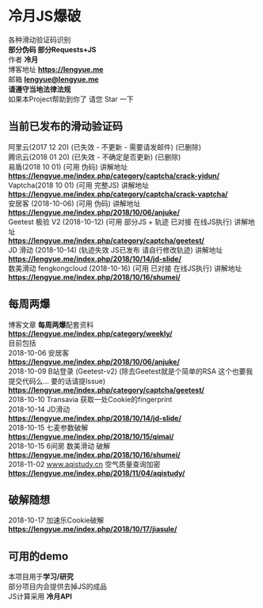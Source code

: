 # 冷月JS爆破 
各种滑动验证码识别  
**部分伪码 部分Requests+JS**  
作者 **冷月**  
博客地址 **https://lengyue.me**  
邮箱 **lengyue@lengyue.me**  
**请遵守当地法律法规**  
如果本Project帮助到你了 请您 Star 一下  

## 当前已发布的滑动验证码
阿里云(2017 12 20) (已失效 - 不更新 - 需要请发邮件)  (已删除)  
腾讯云(2018 01 20) (已失效 - 不确定是否更新)  (已删除)  
易盾(2018 10 01) (可用 伪码)  讲解地址  
  **https://lengyue.me/index.php/category/captcha/crack-yidun/**  
Vaptcha(2018 10 01) (可用 完整JS)  讲解地址  
  **https://lengyue.me/index.php/category/captcha/crack-vaptcha/**  
安居客 (2018-10-06) (可用 伪码) 讲解地址  
**https://lengyue.me/index.php/2018/10/06/anjuke/**  
Geetest 极验 V2 (2018-10-12) (可用 部分JS + 轨迹 已对接 在线JS执行) 讲解地址  
**https://lengyue.me/index.php/category/captcha/geetest/**  
JD 滑动 (2018-10-14) (轨迹失效 JS已发布 请自行修改轨迹) 讲解地址  
**https://lengyue.me/index.php/2018/10/14/jd-slide/**  
数美滑动 fengkongcloud (2018-10-16) (可用 已对接 在线JS执行) 讲解地址  
**https://lengyue.me/index.php/2018/10/16/shumei/**  
## 每周两爆  
博客文章 **每周两爆**配套资料  
**https://lengyue.me/index.php/category/weekly/**  
目前包括  
2018-10-06 安居客  
**https://lengyue.me/index.php/2018/10/06/anjuke/**  
2018-10-09 B站登录 (Geetest-v2) (除去Geetest就是个简单的RSA 这个也要我提交代码么... 要的话请提Issue)  
**https://lengyue.me/index.php/category/captcha/geetest/**  
2018-10-10 Transavia 获取一处Cookie的fingerprint  
2018-10-14 JD滑动  
**https://lengyue.me/index.php/2018/10/14/jd-slide/**  
2018-10-15 七麦参数破解  
**https://lengyue.me/index.php/2018/10/15/qimai/**  
2018-10-15 6间房 数美滑动 破解  
**https://lengyue.me/index.php/2018/10/16/shumei/**  
2018-11-02  www.aqistudy.cn 空气质量查询加密  
**https://lengyue.me/index.php/2018/11/04/aqistudy/**  
## 破解随想
2018-10-17 加速乐Cookie破解  
**https://lengyue.me/index.php/2018/10/17/jiasule/**  
## 可用的demo
本项目用于**学习/研究**    
部分项目内会提供去掉JS的成品  
JS计算采用 **冷月API**  


